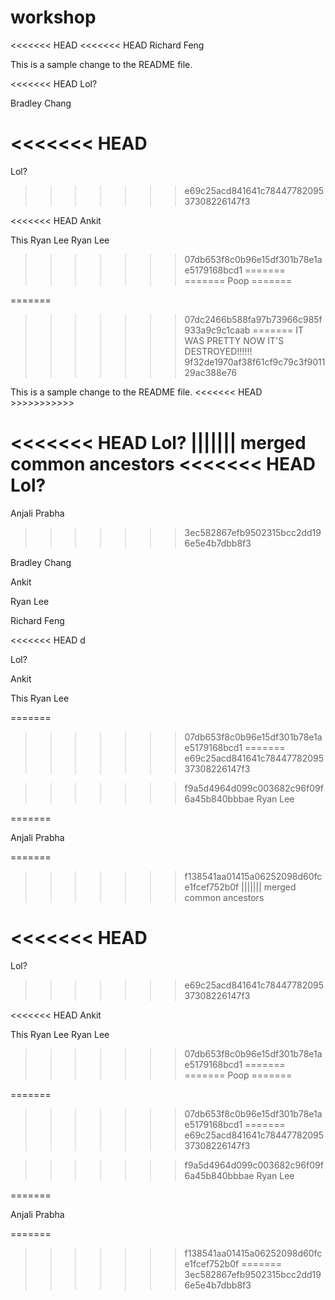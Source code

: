 # workshop

<<<<<<< HEAD
<<<<<<< HEAD
Richard Feng

This is a sample change to the README file.

<<<<<<< HEAD
Lol?

Bradley Chang













































































































































































































































































































































































































































































































































































































































































































































































































































































































































































































































































<<<<<<< HEAD
=======

Lol?

>>>>>>> e69c25acd841641c7844778209537308226147f3



























































































































<<<<<<< HEAD
Ankit

This 
Ryan Lee
Ryan Lee
>>>>>>> 07db653f8c0b96e15df301b78e1ae5179168bcd1
=======
=======
Poop
=======



















































































































































































































































































































































































































































































































































































































































































































































































































































































































































































































































































































































































































































































































































































































































































































































































































































































































































































































































































































































































































































































































































































































































































































































































































































































































































































































































































































































































































































































































































































































































































































































































































































































































































































































































































































































































































































































































































































































































































































































































































































































































































































































































































































































































































































































































































































































































































































































































































































































































































































































































































































































































































































































































































































































































































































































































































































































































































































































































































































































































































































































































































































































































































































































































































































































































































































































































































































































































































































































































































































































































































































































































































































































































































































































































































































































































































































































































































































































































































































































































































































































































































































































































































































































































































































































































































































































































































































































































































































































































































































































































































































































































































































































































































































































































































































































































































































































































































































































































































































































































































































































































































































































































































































































































































































































































































































































































































































































































































































































































































































































































































































































































































































































































































































































































































































































































































































































































































































































































































































































































































































































































































































































































































































































































































































































































































































































































































































































































































































































































































































































































































































































































































































































































































































































































































































































































































































































































































































































































































































































































































































































































































































































































































































































































































































































































































































































































































































=======
>>>>>>> 07dc2466b588fa97b73966c985f933a9c9c1caab
=======
IT WAS PRETTY NOW IT'S DESTROYED!!!!!!
>>>>>>> 9f32de1970af38f61cf9c79c3f901129ac388e76

This is a sample change to the README file.
<<<<<<< HEAD >>>>>>>>>>>

<<<<<<< HEAD
Lol?
||||||| merged common ancestors
<<<<<<< HEAD
Lol?
=======
Anjali Prabha
>>>>>>> 3ec582867efb9502315bcc2dd196e5e4b7dbb8f3

Bradley Chang

Ankit

Ryan Lee

Richard Feng

<<<<<<< HEAD
d




































































































































































































































































































































































































































































































































































































































































































































































































































































Lol?

Ankit

This 
Ryan Lee



































































































































































































































































































































































































































































































































































































































































































































































































































































































































































































































































































































































































































































































































































































































































































































































































































































































































































































































































































































































































































































































































































































































































































































































































































































































































































































































































































































































































































































































































































































































































































































































































































































































































































































































































































































































































































































































































































































































































































































































































































































































































































































































































































































































































































































































































































































































































































































































































































































































































































































































































































































































































































































































































































































































































































































































































































































































































































































































































































































































































































































































































































































































































































































































































































































































































































































































































































































































































































































































































































































































































































































































































































































































































































































































































































































































































































































































































































































































































































































































































































































































































































































































































































































































































































































































































































































































































































































































































































































































































































































































































































































































































































































































































































































































































































































































































































































































































































































































































































































































































































































































































































































































































































































































































































































































































































































































































































































































































































































































































































































































































































































































































































































































































































































































































































































































































































































































































=======
>>>>>>> 07db653f8c0b96e15df301b78e1ae5179168bcd1
=======
>>>>>>> e69c25acd841641c7844778209537308226147f3

>>>>>>> f9a5d4964d099c003682c96f09f6a45b840bbbae
Ryan Lee

=======

Anjali Prabha

=======
>>>>>>> f138541aa01415a06252098d60fce1fcef752b0f
||||||| merged common ancestors



























































































































































































































































































































































































































































































































































































































































































































































































































































































































































































































































































































































<<<<<<< HEAD
=======

Lol?

>>>>>>> e69c25acd841641c7844778209537308226147f3



























































































































<<<<<<< HEAD
Ankit

This 
Ryan Lee
Ryan Lee
>>>>>>> 07db653f8c0b96e15df301b78e1ae5179168bcd1
=======
=======
Poop
=======




































































































































































































































































































































































































































































































































































































































































































































































































































































































































































































































































































































































































































































































































































































































































































































































































































































































































































































































































































































































































































































































































































































































































































































































































































































































































































































































































































































































































































































































































































































































































































































































































































































































































































































































































































































































































































































































































































































































































































































































































































































































































































































































































































































































































































































































































































































































































































































































































































































































































































































































































































































































































































































































































































































































































































































































































































































































































































































































































































































































































































































































































































































































































































































































































































































































































































































































































































































































































































































































































































































































































































































































































































































































































































































































































































































































































































































































































































































































































































































































































































































































































































































































































































































































































































































































































































































































































































































































































































































































































































































































































































































































































































































































































































































































































































































































































































































































































































































































































































































































































































































































































































































































































































































































































































































































































































































































































































































































































































































































































































































































































































































































































































































































































































































































































































































































































































































































































































































































































































































































































































































































































































































































































































































































































































































































































































































































































































































































































































































































































































































































































































































































































































































































































































































































































































































































































































































































































































































































































































































































































































































































































































































































































































































































































































































































































































































































































































































=======
>>>>>>> 07db653f8c0b96e15df301b78e1ae5179168bcd1
=======
>>>>>>> e69c25acd841641c7844778209537308226147f3

>>>>>>> f9a5d4964d099c003682c96f09f6a45b840bbbae
Ryan Lee

=======

Anjali Prabha

=======
>>>>>>> f138541aa01415a06252098d60fce1fcef752b0f
=======
>>>>>>> 3ec582867efb9502315bcc2dd196e5e4b7dbb8f3

